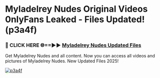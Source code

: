 # Myladelrey Nudes Original Videos 0nlyFans Leaked - Files Updated! (p3a4f)

<h3>🔴 CLICK HERE 🌐==►► <a href="https://tinyurl.com/52m3yx9h" rel="nofollow">Myladelrey Nudes Updated Files</a></h3>

Get Myladelrey Nudes and all content. Now you can access all videos and pictures of Myladelrey Nudes. New Updated Files 2025!

[![p3a4f](https://i.imgur.com/TnHtlc8.gif)](https://tinyurl.com/52m3yx9h)
